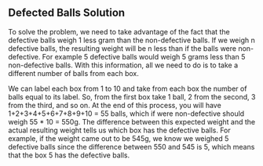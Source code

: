 ## Defected Balls Solution

To solve the problem, we need to take advantage of the fact that the defective balls weigh 1 less gram than the non-defective balls. If we weigh n defective balls, the resulting weight will be n less than if the balls were non-defective. For example 5 defective balls would weigh 5 grams less than 5 non-defective balls. With this information, all we need to do is to take a different number of balls from each box.

We can label each box from 1 to 10 and take from each box the number of balls equal to its label. So, from the first box take 1 ball, 2 from the second, 3 from the third, and so on. At the end of this process, you will have 1+2+3+4+5+6+7+8+9+10 = 55 balls, which if were non-defective should weigh 55 * 10 = 550g. The difference between this expected weight and the actual resulting weight tells us which box has the defective balls. For example, if the weight came out to be 545g, we know we weighed 5 defective balls since the difference between 550 and 545 is 5, which means that the box 5 has the defective balls.
